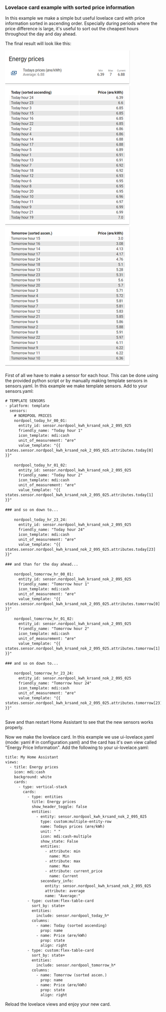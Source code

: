 ### Lovelace card example with sorted price information
In this example we make a simple but useful lovelace card with price information sorted in ascending order. Especially during periods where the price difference is large, it's useful to sort out the cheapest hours throughout the day and day ahead.

The final result will look like this:

![Simple](/lovelace_example/nordpool.png)

First of all we have to make a sensor for each hour. This can be done using the provided python script or by manually making template sensors in sensors.yaml. In this example we make template sensors. Add to your sensors.yaml:
````
# TEMPLATE SENSORS
- platform: template
  sensors:
    # NORDPOOL PRICES
    nordpool_today_hr_00_01:
      entity_id: sensor.nordpool_kwh_krsand_nok_2_095_025
      friendly_name: "Today hour 1"
      icon_template: mdi:cash
      unit_of_measurement: "øre"
      value_template: "{{ states.sensor.nordpool_kwh_krsand_nok_2_095_025.attributes.today[0] }}"

    nordpool_today_hr_01_02:
      entity_id: sensor.nordpool_kwh_krsand_nok_2_095_025
      friendly_name: "Today hour 2"
      icon_template: mdi:cash
      unit_of_measurement: "øre"
      value_template: "{{ states.sensor.nordpool_kwh_krsand_nok_2_095_025.attributes.today[1] }}"

### and so on down to...

    nordpool_today_hr_23_24:
      entity_id: sensor.nordpool_kwh_krsand_nok_2_095_025
      friendly_name: "Today hour 24"
      icon_template: mdi:cash
      unit_of_measurement: "øre"
      value_template: "{{ states.sensor.nordpool_kwh_krsand_nok_2_095_025.attributes.today[23] }}"

### and than for the day ahead...

    nordpool_tomorrow_hr_00_01:
      entity_id: sensor.nordpool_kwh_krsand_nok_2_095_025
      friendly_name: "Tomorrow hour 1"
      icon_template: mdi:cash
      unit_of_measurement: "øre"
      value_template: "{{ states.sensor.nordpool_kwh_krsand_nok_2_095_025.attributes.tomorrow[0] }}"

    nordpool_tomorrow_hr_01_02:
      entity_id: sensor.nordpool_kwh_krsand_nok_2_095_025
      friendly_name: "Tomorrow hour 2"
      icon_template: mdi:cash
      unit_of_measurement: "øre"
      value_template: "{{ states.sensor.nordpool_kwh_krsand_nok_2_095_025.attributes.tomorrow[1] }}"

### and so on down to...

    nordpool_tomorrow_hr_23_24:
      entity_id: sensor.nordpool_kwh_krsand_nok_2_095_025
      friendly_name: "Tomorrow hour 24"
      icon_template: mdi:cash
      unit_of_measurement: "øre"
      value_template: "{{ states.sensor.nordpool_kwh_krsand_nok_2_095_025.attributes.tomorrow[23] }}"
      
````

Save and than restart Home Assistant to see that the new sensors works properly.

Now we make the lovelace card. In this example we use ui-lovelace.yaml (mode: yaml # in configuration.yaml) and the card has it's own view called "Energy Price Information".
Add the following to your ui-lovelace.yaml:

````
title: My Home Assistant
views:
  - title: Energy prices
    icon: mdi:cash
    background: white
    cards:
      - type: vertical-stack
        cards:
          - type: entities
            title: Energy prices
            show_header_toggle: false
            entities:
              - entity: sensor.nordpool_kwh_krsand_nok_2_095_025
                type: custom:multiple-entity-row
                name: Todays prices (øre/kWh)
                unit: " "
                icon: mdi:cash-multiple
                show_state: False
                entities:
                  - attribute: min
                    name: Min
                  - attribute: max
                    name: Max
                  - attribute: current_price
                    name: Current
                secondary_info:
                  entity: sensor.nordpool_kwh_krsand_nok_2_095_025
                  attribute: average
                  name: "Average:"
          - type: custom:flex-table-card
            sort_by: state+
            entities:
              include: sensor.nordpool_today_h*
            columns:
              - name: Today (sorted ascending)
                prop: name
              - name: Price (øre/kWh)
                prop: state
                align: right
          - type: custom:flex-table-card
            sort_by: state+
            entities:
              include: sensor.nordpool_tomorrow_h*
            columns:
              - name: Tomorrow (sorted ascen.)
                prop: name
              - name: Price (øre/kWh)
                prop: state
                align: right
````
    
Reload the lovelace views and enjoy your new card.
